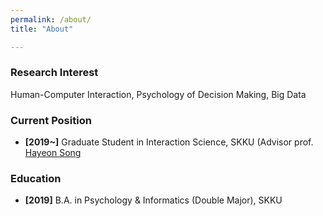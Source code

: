 ```yaml
---
permalink: /about/
title: "About"

---
```

### Research Interest
Human-Computer Interaction, Psychology of Decision Making, Big Data

### Current Position
- **[2019~]** Graduate Student in Interaction Science, SKKU (Advisor prof. [Hayeon Song](http://is.skku.edu/board/bbs/board.php?bo_table=eng_Faculty&wr_id=25)

### Education
- **[2019]** B.A. in Psychology & Informatics (Double Major), SKKU

